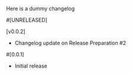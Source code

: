 Here is a dummy changelog


#[UNRELEASED]

[v0.0.2]
- Changelog update on Release Preparation #2

#[0.0.1]
- Initial release
